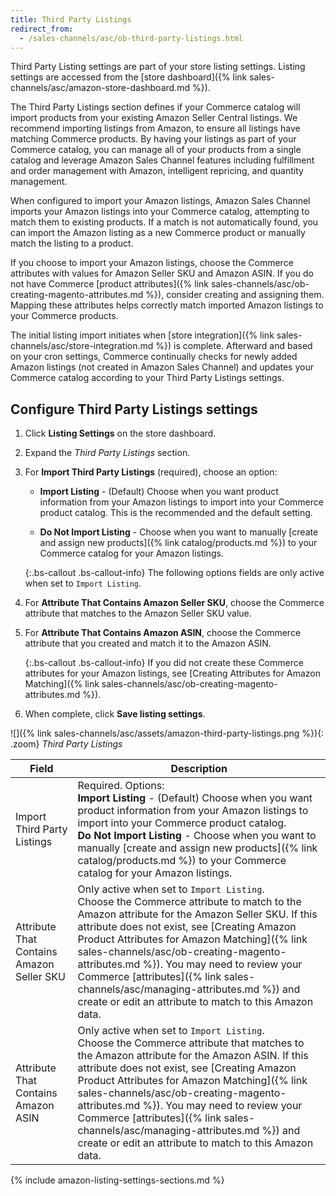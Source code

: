 ```yaml
---
title: Third Party Listings
redirect_from:
  - /sales-channels/asc/ob-third-party-listings.html
---
```


Third Party Listing settings are part of your store listing settings. Listing settings are accessed from the [store dashboard]({% link sales-channels/asc/amazon-store-dashboard.md %}).

The Third Party Listings section defines if your Commerce catalog will import products from your existing Amazon Seller Central listings. We recommend importing listings from Amazon, to ensure all listings have matching Commerce products. By having your listings as part of your Commerce catalog, you can manage all of your products from a single catalog and leverage Amazon Sales Channel features including fulfillment and order management with Amazon, intelligent repricing, and quantity management.

When configured to import your Amazon listings, Amazon Sales Channel imports your Amazon listings into your Commerce catalog, attempting to match them to existing products. If a match is not automatically found, you can import the Amazon listing as a new Commerce product or manually match the listing to a product.

If you choose to import your Amazon listings, choose the Commerce attributes with values for Amazon Seller SKU and Amazon ASIN. If you do not have Commerce [product attributes]({% link sales-channels/asc/ob-creating-magento-attributes.md %}), consider creating and assigning them. Mapping these attributes helps correctly match imported Amazon listings to your Commerce products.

The initial listing import initiates when [store integration]({% link sales-channels/asc/store-integration.md %}) is complete. Afterward and based on your cron settings, Commerce continually checks for newly added Amazon listings (not created in Amazon Sales Channel) and updates your Commerce catalog according to your Third Party Listings settings.

## Configure Third Party Listings settings

1. Click **Listing Settings** on the store dashboard.

1. Expand the _Third Party Listings_ section.

1. For **Import Third Party Listings** (required), choose an option:

    - **Import Listing** - (Default) Choose when you want product information from your Amazon listings to import into your Commerce product catalog. This is the recommended and the default setting.

    - **Do Not Import Listing** - Choose when you want to manually [create and assign new products]({% link catalog/products.md %}) to your Commerce catalog for your Amazon listings.

    {:.bs-callout .bs-callout-info}
    The following options fields are only active when set to `Import Listing`.

1. For **Attribute That Contains Amazon Seller SKU**, choose the Commerce attribute that matches to the Amazon Seller SKU value.

1. For **Attribute That Contains Amazon ASIN**, choose the Commerce attribute that you created and match it to the Amazon ASIN.

    {:.bs-callout .bs-callout-info}
    If you did not create these Commerce attributes for your Amazon listings, see [Creating Attributes for Amazon Matching]({% link sales-channels/asc/ob-creating-magento-attributes.md %}).

1. When complete, click **Save listing settings**.

![]({% link sales-channels/asc/assets/amazon-third-party-listings.png %}){: .zoom}
_Third Party Listings_

|Field|Description|
|---|---|
|Import Third Party Listings|Required. Options:<br/>**Import Listing** - (Default) Choose when you want product information from your Amazon listings to import into your Commerce product catalog. <br/>**Do Not Import Listing** - Choose when you want to manually [create and assign new products]({% link catalog/products.md %}) to your Commerce catalog for your Amazon listings.|
|Attribute That Contains Amazon Seller SKU|Only active when set to `Import Listing`.<br/>Choose the Commerce attribute to match to the Amazon attribute for the Amazon Seller SKU. If this attribute does not exist, see [Creating Amazon Product Attributes for Amazon Matching]({% link sales-channels/asc/ob-creating-magento-attributes.md %}). You may need to review your Commerce [attributes]({% link sales-channels/asc/managing-attributes.md %}) and create or edit an attribute to match to this Amazon data.|
|Attribute That Contains Amazon ASIN|Only active when set to `Import Listing`.<br/>Choose the Commerce attribute that matches to the Amazon attribute for the Amazon ASIN. If this attribute does not exist, see [Creating Amazon Product Attributes for Amazon Matching]({% link sales-channels/asc/ob-creating-magento-attributes.md %}). You may need to review your Commerce [attributes]({% link sales-channels/asc/managing-attributes.md %}) and create or edit an attribute to match to this Amazon data.|

{% include amazon-listing-settings-sections.md %}
